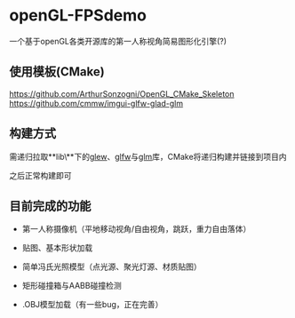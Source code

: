 # openGL-FPSdemo

一个基于openGL各类开源库的第一人称视角简易图形化引擎(?)


## 使用模板(CMake)
https://github.com/ArthurSonzogni/OpenGL_CMake_Skeleton
https://github.com/cmmw/imgui-glfw-glad-glm

## 构建方式

需递归拉取**lib\\**下的[glew](https://github.com/Perlmint/glew-cmake/tree/8260c05ee0121094a0dc9a53f610f514659763d6)、[glfw](https://github.com/glfw/glfw/tree/dd8a678a66f1967372e5a5e3deac41ebf65ee127)与[glm](https://github.com/g-truc/glm/tree/cc98465e3508535ba8c7f6208df934c156a018dc)库，CMake将递归构建并链接到项目内

之后正常构建即可

## 目前完成的功能

+ 第一人称摄像机（平地移动视角/自由视角，跳跃，重力自由落体）

+ 贴图、基本形状加载

+ 简单冯氏光照模型（点光源、聚光灯源、材质贴图）

+ 矩形碰撞箱与AABB碰撞检测

+ .OBJ模型加载（有一些bug，正在完善）

  

